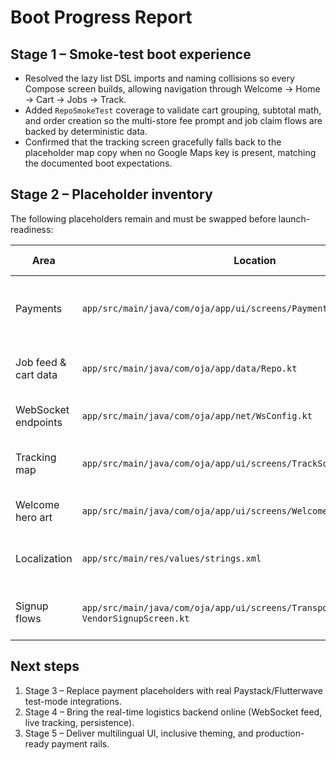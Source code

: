 # Boot Progress Report

## Stage 1 – Smoke-test boot experience
- Resolved the lazy list DSL imports and naming collisions so every Compose screen builds, allowing navigation through Welcome → Home → Cart → Jobs → Track.
- Added `RepoSmokeTest` coverage to validate cart grouping, subtotal math, and order creation so the multi-store fee prompt and job claim flows are backed by deterministic data.
- Confirmed that the tracking screen gracefully falls back to the placeholder map copy when no Google Maps key is present, matching the documented boot expectations.

## Stage 2 – Placeholder inventory
The following placeholders remain and must be swapped before launch-readiness:

| Area | Location | Placeholder behaviour | Replacement trigger |
| --- | --- | --- | --- |
| Payments | `app/src/main/java/com/oja/app/ui/screens/PaymentsScreen.kt` | Buttons have no backing SDK integrations yet. | Implement Paystack and Flutterwave test flows, then production rails. |
| Job feed & cart data | `app/src/main/java/com/oja/app/data/Repo.kt` | In-memory samples, random IDs, no persistence. | Connect to real repositories and WebSocket job feed. |
| WebSocket endpoints | `app/src/main/java/com/oja/app/net/WsConfig.kt` | Points to `wss://example.com` placeholder. | Update with staging/production backend URLs. |
| Tracking map | `app/src/main/java/com/oja/app/ui/screens/TrackScreen.kt` | Shows placeholder panel without a Maps API key. | Supply API key and production routing data. |
| Welcome hero art | `app/src/main/java/com/oja/app/ui/screens/WelcomeScreen.kt` | Static placeholder vector graphic. | Swap in curated rotating field-agent imagery. |
| Localization | `app/src/main/res/values/strings.xml` | English-only strings, no switcher UI. | Provide multi-language string packs and persistent toggle. |
| Signup flows | `app/src/main/java/com/oja/app/ui/screens/TransporterSignupScreen.kt`, `VendorSignupScreen.kt` | Capture-only stubs without validation or submission. | Connect to onboarding services and validation logic. |

## Next steps
1. Stage 3 – Replace payment placeholders with real Paystack/Flutterwave test-mode integrations.
2. Stage 4 – Bring the real-time logistics backend online (WebSocket feed, live tracking, persistence).
3. Stage 5 – Deliver multilingual UI, inclusive theming, and production-ready payment rails.
